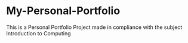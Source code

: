 # My-Personal-Portfolio
This is a Personal Portfolio Project made in compliance with the subject Introduction to Computing
